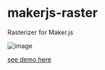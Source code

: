 # makerjs-raster
Rasterizer for Maker.js

![image](https://user-images.githubusercontent.com/11507384/47597920-68ddb380-d949-11e8-8ea3-28ffe6a71a7a.png)

[see demo here](https://maker.js.org/playground/?script=raster-smile)
